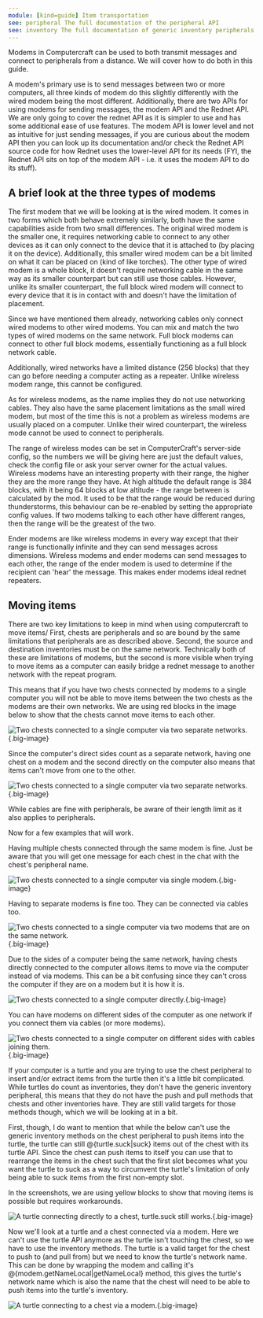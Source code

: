 ```yaml
---
module: [kind=guide] Item transportation
see: peripheral The full documentation of the peripheral API
see: inventory The full documentation of generic inventory peripherals.
---
```



Modems in Computercraft can be used to both transmit messages and connect to peripherals from a distance. We will cover how to do both in this guide.

A modem's primary use is to send messages between two or more computers, all three kinds of modem do this slightly differently with the wired modem being the most different. Additionally, there are two APIs for using modems for sending messages, the modem API and the Rednet API. We are only going to cover the rednet API as it is simpler to use and has some additional ease of use features. The modem API is lower level and not as intuitive for just sending messages, if you are curious about the modem API then you can look up its documentation and/or check the Rednet API source code for how Rednet uses the lower-level API for its needs (FYI, the Rednet API sits on top of the modem API - i.e. it uses the modem API to do its stuff).

## A brief look at the three types of modems
The first modem that we will be looking at is the wired modem. It comes in two forms which both behave extremely similarly, both have the same capabilities aside from two small differences. The original wired modem is the smaller one, it requires networking cable to connect to any other devices as it can only connect to the device that it is attached to (by placing it on the device). Additionally, this smaller wired modem can be a bit limited on what it can be placed on (kind of like torches). The other type of wired modem is a whole block, it doesn't require networking cable in the same way as its smaller counterpart but can still use those cables. However, unlike its smaller counterpart, the full block wired modem will connect to every device that it is in contact with and doesn't have the limitation of placement.

Since we have mentioned them already, networking cables only connect wired modems to other wired modems. You can mix and match the two types of wired modems on the same network. Full block modems can connect to other full block modems, essentially functioning as a full block network cable.

Additionally, wired networks have a limited distance (256 blocks) that they can go before needing a computer acting as a repeater. Unlike wireless modem range, this cannot be configured.

As for wireless modems, as the name implies they do not use networking cables. They also have the same placement limitations as the small wired modem, but most of the time this is not a problem as wireless modems are usually placed on a computer. Unlike their wired counterpart, the wireless mode cannot be used to connect to peripherals.

The range of wireless modes can be set in ComputerCraft's server-side config, so the numbers we will be giving here are just the default values, check the config file or ask your server owner for the actual values. Wireless modems have an interesting property with their range, the higher they are the more range they have. At high altitude the default range is 384 blocks, with it being 64 blocks at low altitude - the range between is calculated by the mod. It used to be that the range would be reduced during thunderstorms, this behaviour can be re-enabled by setting the appropriate config values. If two modems talking to each other have different ranges, then the range will be the greatest of the two.

Ender modems are like wireless modems in every way except that their range is functionally infinite and they can send messages across dimensions. Wireless modems and ender modems can send messages to each other, the range of the ender modem is used to determine if the recipient can 'hear' the message. This makes ender modems ideal rednet repeaters.

## Moving items

There are two key limitations to keep in mind when using computercraft to move items/ First, chests are peripherals and so are bound by the same limitations that peripherals are as described above. Second, the source and destination inventories must be on the same network. Technically both of these are limitations of modems, but the second is more visible when trying to move items as a computer can easily bridge a rednet message to another network with the repeat program.

This means that if you have two chests connected by modems to a single computer you will not be able to move items between the two chests as the modems are their own networks. We are using red blocks in the image below to show that the chests cannot move items to each other.

![Two chests connected to a single computer via two separate networks.](/images/separate-modem-networks.png){.big-image}

Since the computer's direct sides count as a separate network, having one chest on a modem and the second directly on the computer also means that items can't move from one to the other.

![Two chests connected to a single computer via two separate networks.](/images/separate-mixed-networks.png){.big-image}

While cables are fine with peripherals, be aware of their length limit as it also applies to peripherals.

Now for a few examples that will work.

Having multiple chests connected through the same modem is fine. Just be aware that you will get one message for each chest in the chat with the chest's peripheral name.

![Two chests connected to a single computer via single modem.](/images/shared-modem.png){.big-image}

Having to separate modems is fine too. They can be connected via cables too.

![Two chests connected to a single computer via two modems that are on the same network.](/images/two-modems-same-network.png){.big-image}

Due to the sides of a computer being the same network, having chests directly connected to the computer allows items to move via the computer instead of via modems. This can be a bit confusing since they can't cross the computer if they are on a modem but it is how it is.

![Two chests connected to a single computer directly.](/images/no-modems.png){.big-image}

You can have modems on different sides of the computer as one network if you connect them via cables (or more modems).

![Two chests connected to a single computer on different sides with cables joining them.](/images/bridging-cables.png){.big-image}

If your computer is a turtle and you are trying to use the chest peripheral to insert and/or extract items from the turtle then it's a little bit complicated. While turtles do count as inventories, they don't have the generic inventory peripheral, this means that they do not have the push and pull methods that chests and other inventories have. They are still valid targets for those methods though, which we will be looking at in a bit.

First, though, I do want to mention that while the below can't use the generic inventory methods on the chest peripheral to push items into the turtle, the turtle can still @{turtle.suck|suck} items out of the chest with its turtle API. Since the chest can push items to itself you can use that to rearrange the items in the chest such that the first slot becomes what you want the turtle to suck as a way to circumvent the turtle's limitation of only being able to suck items from the first non-empty slot.

In the screenshots, we are using yellow blocks to show that moving items is possible but requires workarounds.

![A turtle connecting directly to a chest, turtle.suck still works.](/images/turtle-direct.png){.big-image}

Now we'll look at a turtle and a chest connected via a modem. Here we can't use the turtle API anymore as the turtle isn't touching the chest, so we have to use the inventory methods. The turtle is a valid target for the chest to push to (and pull from) but we need to know the turtle's network name. This can be done by wrapping the modem and calling it's @{modem.getNameLocal|getNameLocal} method, this gives the turtle's network name which is also the name that the chest will need to be able to push items into the turtle's inventory.

![A turtle connecting to a chest via a modem.](/images/turtle-modem.png){.big-image}

[old]: https://www.computercraft.info/forums2/ "The original computercraft forums"

[new]: https://forums.computercraft.cc/index.php "The CC:T forums"

[discord]: https://discord.computercraft.cc/ "The Minecraft Computer Mods Discord"
